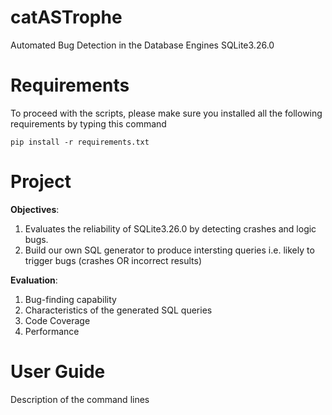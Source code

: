 # catASTrophe
Automated Bug Detection in the Database Engines SQLite3.26.0

# Requirements
To proceed with the scripts, please make sure you installed all the following requirements by typing this command
```
pip install -r requirements.txt
```

# Project

**Objectives**:

1. Evaluates the reliability of SQLite3.26.0 by detecting crashes and logic bugs. 
2. Build our own SQL generator to produce intersting queries i.e. likely to trigger bugs (crashes OR incorrect results)

**Evaluation**:

1. Bug-finding capability
2. Characteristics of the generated SQL queries
3. Code Coverage
4. Performance

# User Guide
Description of the command lines